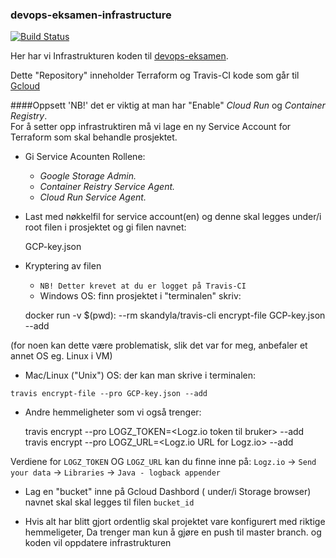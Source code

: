   ### devops-eksamen-infrastructure

<!--- Travis CI build status banner -->
[![Build Status](https://travis-ci.com/Opkris/devops-eksamen-infrastructure.svg?branch=master)](https://github.com/Opkris/devops-eksamen-infrastructure)

Her har vi Infrastrukturen koden til [devops-eksamen](https://github.com/Opkris/devops-eksamen).
 
 Dette "Repository" inneholder Terraform og Travis-CI kode som går til [Gcloud](https://cloud.google.com)


####Oppsett
'NB!' det er viktig at man har "Enable" _Cloud Run_ og _Container Registry_.     
For å setter opp infrastruktiren må vi lage en ny Service Account for Terraform som skal behandle 
prosjektet.

* Gi Service Acounten Rollene: 
    - _Google Storage Admin._
    - _Container Reistry Service Agent._ 
    - _Cloud Run Service Agent._
 
* Last med nøkkelfil for service account(en) og denne skal legges under/i root filen i prosjektet og 
    gi filen navnet:
     
          
    GCP-key.json
    
* Kryptering av filen
    - `NB! Detter krevet at du er logget på Travis-CI` 
    - Windows OS: finn prosjektet i "terminalen" skriv: 
    
    
    docker run -v $(pwd): --rm skandyla/travis-cli encrypt-file GCP-key.json --add 
    
    
(for noen kan dette være problematisk, slik det var for meg, anbefaler et annet OS eg. Linux i VM)
 
   - Mac/Linux ("Unix") OS: der kan man skrive i terminalen:
   
    travis encrypt-file --pro GCP-key.json --add
    
* Andre hemmeligheter som vi også trenger:

    
    travis encrypt --pro LOGZ_TOKEN=<Logz.io token til bruker> --add              
    travis encrypt --pro LOGZ_URL=<Logz.io URL for Logz.io> --add
    
Verdiene for `LOGZ_TOKEN` OG `LOGZ_URL` kan du finne inne på: 
`Logz.io` -> `Send your data` -> `Libraries` -> `Java - logback appender`

* Lag en "bucket" inne på Gcloud Dashbord ( under/i Storage browser) navnet skal skal legges 
til filen `bucket_id`

* Hvis alt har blitt gjort ordentlig skal projektet vare konfigurert med riktige hemmeligeter,
    Da trenger man kun å gjøre en push til master branch. og koden vil oppdatere infrastrukturen 
    
